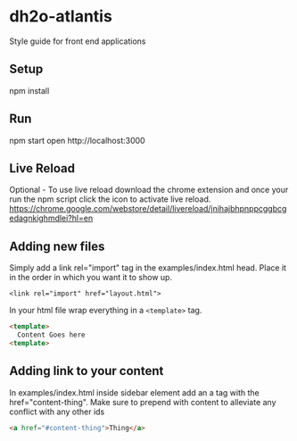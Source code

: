 # dh2o-atlantis
Style guide for front end applications

## Setup
npm install

## Run
npm start
open http://localhost:3000

## Live Reload
Optional - To use live reload download the chrome extension and once your run the npm script click the icon to activate live reload. https://chrome.google.com/webstore/detail/livereload/jnihajbhpnppcggbcgedagnkighmdlei?hl=en

## Adding new files
Simply add a link rel="import" tag in the examples/index.html head. Place it in the order in which you want it to show up.

``<link rel="import" href="layout.html">``

In your html file wrap everything in a ``<template>`` tag.

```html
<template>
  Content Goes here
<template>
```

## Adding link to your content
In examples/index.html inside sidebar element add an a tag with the href="content-thing". Make sure to prepend with content to alleviate any conflict with any other ids

```html
<a href="#content-thing">Thing</a>
```

